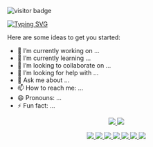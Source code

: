 <!-- Visitor -->
![visitor badge](https://visitor-badge.laobi.icu/badge?page_id=jwenjian.visitor-badge&left_color=gray&right_color=red&left_text=Visitors)

<!-- Welcoming -->
[![Typing SVG](https://readme-typing-svg.demolab.com?font=Dancing+Script&weight=700&size=50&duration=3000&pause=1000&color=AB2222&background=FFFFFF00&center=true&vCenter=true&random=false&width=700&height=100&lines=Welcome+to+NichtSylph's+Github)](https://git.io/typing-svg)

Here are some ideas to get you started:

- 🔭 I’m currently working on ...
- 🌱 I’m currently learning ...
- 👯 I’m looking to collaborate on ...
- 🤔 I’m looking for help with ...
- 💬 Ask me about ...
- 📫 How to reach me: ...
- 😄 Pronouns: ...
- ⚡ Fun fact: ...

<!-- Icons -->
<p align="center">
  <a href="https://skillicons.dev">
    <img src="https://skillicons.dev/icons?i=arduino,autocad,css,discord,github,html,js,instagram,linkedin,react"/>
    <img src="https://skillicons.dev/icons?i=linux,matlab,maven,mongodb,mysql,nodejs,ps,py,raspberrypi,twitter,unity,vscode,express"/>
  </a>
</p>

<!-- Badges -->
<div align = "center">
  <a href="">
<img src="https://img.shields.io/badge/Discord-5865F2?style=for-the-badge&logo=discord&logoColor=white"/>
  </a>
  <a href="mailto:NichtSylph@gmail.com">
<img src="https://img.shields.io/badge/Gmail-D14836?style=for-the-badge&logo=gmail&logoColor=white"/>
  </a>
  <a href="">
<img src="https://img.shields.io/badge/Twitch-9146FF?style=for-the-badge&logo=twitch&logoColor=white"/>
  </a>
  <a href="">
<img src="https://img.shields.io/badge/YouTube-FF0000?style=for-the-badge&logo=youtube&logoColor=white"/>
  </a>
  <a href="">
<img src="https://img.shields.io/badge/Instagram-E4405F?style=for-the-badge&logo=instagram&logoColor=white"/>
  </a>
  <a href="">
<img src="https://img.shields.io/badge/X-000000?style=for-the-badge&logo=x&logoColor=white"/>
  </a>
  <a href="">
<img src="https://img.shields.io/badge/LinkedIn-0077B5?style=for-the-badge&logo=linkedin&logoColor=white"/>
  </a>
</div>


